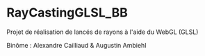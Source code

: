 # RayCastingGLSL_BB

Projet de réalisation de lancés de rayons à l'aide du WebGL (GLSL)

Binôme : Alexandre Cailliaud & Augustin Ambiehl

